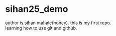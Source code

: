 # sihan25_demo
author is sihan mahale(honey).
this is my first repo. <br>learning how to use git and github.
